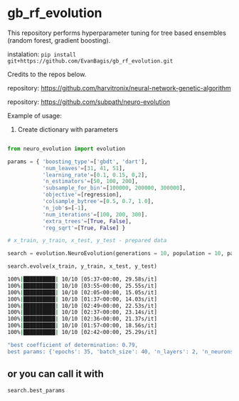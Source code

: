 # gb_rf_evolution
This repository performs hyperparameter tuning for tree based ensembles (random forest, gradient boosting).

instalation: `pip install git+https://github.com/EvanBagis/gb_rf_evolution.git`

Credits to the repos below.

[]('https://github.com/harvitronix') repository: <https://github.com/harvitronix/neural-network-genetic-algorithm>

[]('https://github.com/subpath') repository: <https://github.com/subpath/neuro-evolution>

Example of usage:

1. Create dictionary with parameters

```python

from neuro_evolution import evolution

params = { 'boosting_type'=['gbdt', 'dart'], 
           'num_leaves'=[31, 41, 51], 
           'learning_rate'=[0.1, 0.15, 0,2], 
           'n_estimators'=[50, 100, 200], 
           'subsample_for_bin'=[100000, 200000, 300000], 
           'objective'=[regression],
           'colsample_bytree'=[0.5, 0.7, 1.0], 
           'n_job's=[-1],
           'num_iterations'=[100, 200, 300].
           'extra_trees'=[True, False],
           'reg_sqrt'=[True, False] }
```

```python
# x_train, y_train, x_test, y_test - prepared data

search = evolution.NeuroEvolution(generations = 10, population = 10, params=params)

search.evolve(x_train, y_train, x_test, y_test)
```

```bash
100%|██████████| 10/10 [05:37<00:00, 29.58s/it]
100%|██████████| 10/10 [03:55<00:00, 25.55s/it]
100%|██████████| 10/10 [02:05<00:00, 15.05s/it]
100%|██████████| 10/10 [01:37<00:00, 14.03s/it]
100%|██████████| 10/10 [02:49<00:00, 22.53s/it]
100%|██████████| 10/10 [02:37<00:00, 23.14s/it]
100%|██████████| 10/10 [02:36<00:00, 21.37s/it]
100%|██████████| 10/10 [01:57<00:00, 18.56s/it]
100%|██████████| 10/10 [02:42<00:00, 25.29s/it]
```

```bash
"best coefficient of determination: 0.79,
best params: {'epochs': 35, 'batch_size': 40, 'n_layers': 2, 'n_neurons': 20, 'dropout': 0.1, 'optimizers': 'nadam', 'activations': 'relu'}"
```

## or you can call it with

```python
search.best_params
```
